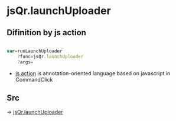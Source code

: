 # jsQr.launchUploader

## Difinition by js action

```js.js

var=runLaunchUploader
	?func=jsQr.launchUploader
	?args=

```

- [js action](#) is annotation-oriented language based on javascript in CommandClick

## Src

-> [jsQr.launchUploader](https://github.com/puutaro/CommandClick/blob/master/app/src/main/java/com/puutaro/commandclick/fragment_lib/terminal_fragment/js_interface/qr/JsQr.kt#L74)


